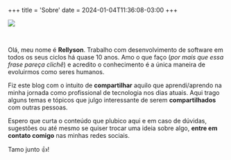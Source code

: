 +++
title = 'Sobre'
date = 2024-01-04T11:36:08-03:00
+++

![](https://media.tenor.com/vdPJib-VxsIAAAAM/nodding-yeah-boy.gif)

<br/>

Olá, meu nome é **Rellyson**. Trabalho com desenvolvimento de
software em todos os seus ciclos há quase 10 anos. Amo o
que faço (_por mais que essa frase pareça clichê_) e acredito
o conhecimento é a única maneira de evoluirmos como seres
humanos.

Fiz este blog com o intuito de **compartilhar** aquilo que
aprendi/aprendo na minha jornada como profissional de tecnologia
nos dias atuais. Aqui trago alguns temas e tópicos que julgo
interessante de serem **compartilhados** com outras pessoas.

Espero que curta o conteúdo que plubico aqui e em caso de
dúvidas, sugestões ou até mesmo se quiser trocar uma ideia
sobre algo, **entre em contato comigo** nas minhas redes sociais.

Tamo junto 👍!
